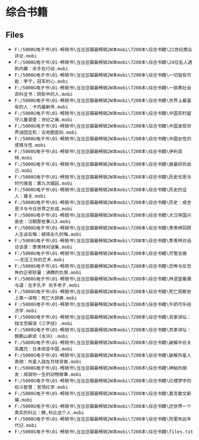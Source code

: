 # 综合书籍

## Files

- `F:/5000G电子书\01-畅销书\当当豆瓣最畅销2W本mobi\7200本\综合书籍\21世纪商业评论.mobi`
- `F:/5000G电子书\01-畅销书\当当豆瓣最畅销2W本mobi\7200本\综合书籍\24位名人遇刺内幕：杀手在行动.mobi`
- `F:/5000G电子书\01-畅销书\当当豆瓣最畅销2W本mobi\7200本\综合书籍\一切皆有可能：李宁，冠军的心.mobi`
- `F:/5000G电子书\01-畅销书\当当豆瓣最畅销2W本mobi\7200本\综合书籍\一部黑社会百科全书：阴影中的人.mobi`
- `F:/5000G电子书\01-畅销书\当当豆瓣最畅销2W本mobi\7200本\综合书籍\世界上最富有的人：卡内基新传.mobi`
- `F:/5000G电子书\01-畅销书\当当豆瓣最畅销2W本mobi\7200本\综合书籍\中国农村留守儿童调查：世纪之痛.mobi`
- `F:/5000G电子书\01-畅销书\当当豆瓣最畅销2W本mobi\7200本\综合书籍\中国发现世界谜团玄机：古地图密码.mobi`
- `F:/5000G电子书\01-畅销书\当当豆瓣最畅销2W本mobi\7200本\综合书籍\中国女性的感情与性.mobi`
- `F:/5000G电子书\01-畅销书\当当豆瓣最畅销2W本mobi\7200本\综合书籍\伊利亚特.mobi`
- `F:/5000G电子书\01-畅销书\当当豆瓣最畅销2W本mobi\7200本\综合书籍\做最好的自己.mobi`
- `F:/5000G电子书\01-畅销书\当当豆瓣最畅销2W本mobi\7200本\综合书籍\历史忧思与时代强音：第九次崛起.mobi`
- `F:/5000G电子书\01-畅销书\当当豆瓣最畅销2W本mobi\7200本\综合书籍\历史的证人：雄关.mobi`
- `F:/5000G电子书\01-畅销书\当当豆瓣最畅销2W本mobi\7200本\综合书籍\历史：成吉思汗与今日世界之形成.mobi`
- `F:/5000G电子书\01-畅销书\当当豆瓣最畅销2W本mobi\7200本\综合书籍\大汉帝国兴衰史：汉朝那些事儿3.mobi`
- `F:/5000G电子书\01-畅销书\当当豆瓣最畅销2W本mobi\7200本\综合书籍\季羡林回顾人生谈后悔：赋得永久的悔.mobi`
- `F:/5000G电子书\01-畅销书\当当豆瓣最畅销2W本mobi\7200本\综合书籍\季羡林对话访谈录：季羡林对话集.mobi`
- `F:/5000G电子书\01-畅销书\当当豆瓣最畅销2W本mobi\7200本\综合书籍\尽管去做 ——无压工作的艺术.mobi`
- `F:/5000G电子书\01-畅销书\当当豆瓣最畅销2W本mobi\7200本\综合书籍\恐怖与反恐怖的正邪较量：沸腾的仇恨.mobi`
- `F:/5000G电子书\01-畅销书\当当豆瓣最畅销2W本mobi\7200本\综合书籍\林语堂看儒与道：左手孔子 右手老子.mobi`
- `F:/5000G电子书\01-畅销书\当当豆瓣最畅销2W本mobi\7200本\综合书籍\死亡观察史上第一读物：死亡大辞典.mobi`
- `F:/5000G电子书\01-畅销书\当当豆瓣最畅销2W本mobi\7200本\综合书籍\牛奶可乐经济学.mobi`
- `F:/5000G电子书\01-畅销书\当当豆瓣最畅销2W本mobi\7200本\综合书籍\百家讲坛：钱文忠解读《三字经》.mobi`
- `F:/5000G电子书\01-畅销书\当当豆瓣最畅销2W本mobi\7200本\综合书籍\百家讲坛：鲍鹏山新说《水浒》.mobi`
- `F:/5000G电子书\01-畅销书\当当豆瓣最畅销2W本mobi\7200本\综合书籍\破解中日关系魔咒：日本改变中国.mobi`
- `F:/5000G电子书\01-畅销书\当当豆瓣最畅销2W本mobi\7200本\综合书籍\破解外星人真相：外星人就在月球背面.mobi`
- `F:/5000G电子书\01-畅销书\当当豆瓣最畅销2W本mobi\7200本\综合书籍\神秘的朋友：成就你一生的动物故事.mobi`
- `F:/5000G电子书\01-畅销书\当当豆瓣最畅销2W本mobi\7200本\综合书籍\红楼梦中的权斗智慧：官场红学.mobi`
- `F:/5000G电子书\01-畅销书\当当豆瓣最畅销2W本mobi\7200本\综合书籍\莫言散文新编.mobi`
- `F:/5000G电子书\01-畅销书\当当豆瓣最畅销2W本mobi\7200本\综合书籍\还世界一个真实的科比：瞧,科比这个人.mobi`
- `F:/5000G电子书\01-畅销书\当当豆瓣最畅销2W本mobi\7200本\综合书籍\阿里布达年代记.mobi`
- `F:/5000G电子书\01-畅销书\当当豆瓣最畅销2W本mobi\7200本\综合书籍\files.txt`
